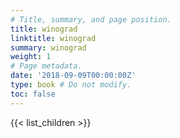 ```yaml
---
# Title, summary, and page position.
title: winograd
linktitle: winograd
summary: winograd
weight: 1
# Page metadata.
date: '2018-09-09T00:00:00Z'
type: book # Do not modify.
toc: false
---
```


{{< list_children >}}